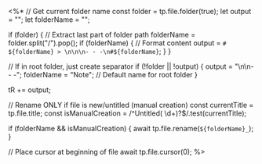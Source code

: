 <%*
// Get current folder name
const folder = tp.file.folder(true);
let output = "";
let folderName = "";

if (folder) {
    // Extract last part of folder path
    folderName = folder.split("/").pop();
    if (folderName) {
        // Format content
        output = `# ${folderName} > \n\n\n- - -\n#${folderName}`;
    }
}

// If in root folder, just create separator
if (!folder || !output) {
    output = "\n\n- - -";
    folderName = "Note"; // Default name for root folder
}

tR += output;

// Rename ONLY if file is new/untitled (manual creation)
const currentTitle = tp.file.title;
const isManualCreation = /^Untitled( \d+)?$/.test(currentTitle);

if (folderName && isManualCreation) {
    await tp.file.rename(`${folderName}_`);
}

// Place cursor at beginning of file
await tp.file.cursor(0);
%>